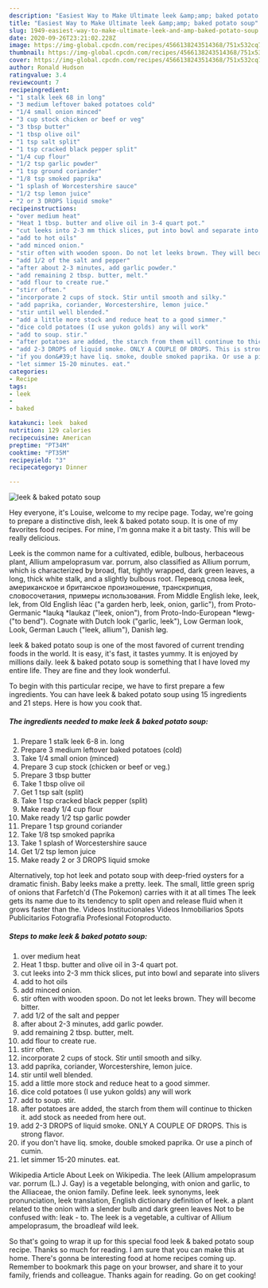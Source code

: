 ```yaml
---
description: "Easiest Way to Make Ultimate leek &amp;amp; baked potato soup"
title: "Easiest Way to Make Ultimate leek &amp;amp; baked potato soup"
slug: 1949-easiest-way-to-make-ultimate-leek-and-amp-baked-potato-soup
date: 2020-09-26T23:21:02.228Z
image: https://img-global.cpcdn.com/recipes/4566138243514368/751x532cq70/leek-baked-potato-soup-recipe-main-photo.jpg
thumbnail: https://img-global.cpcdn.com/recipes/4566138243514368/751x532cq70/leek-baked-potato-soup-recipe-main-photo.jpg
cover: https://img-global.cpcdn.com/recipes/4566138243514368/751x532cq70/leek-baked-potato-soup-recipe-main-photo.jpg
author: Ronald Hudson
ratingvalue: 3.4
reviewcount: 7
recipeingredient:
- "1 stalk leek 68 in long"
- "3 medium leftover baked potatoes cold"
- "1/4 small onion minced"
- "3 cup stock chicken or beef or veg"
- "3 tbsp butter"
- "1 tbsp olive oil"
- "1 tsp salt split"
- "1 tsp cracked black pepper split"
- "1/4 cup flour"
- "1/2 tsp garlic powder"
- "1 tsp ground coriander"
- "1/8 tsp smoked paprika"
- "1 splash of Worcestershire sauce"
- "1/2 tsp lemon juice"
- "2 or 3 DROPS liquid smoke"
recipeinstructions:
- "over medium heat"
- "Heat 1 tbsp. butter and olive oil in 3-4 quart pot."
- "cut leeks into 2-3 mm thick slices, put into bowl and separate into slivers"
- "add to hot oils"
- "add minced onion."
- "stir often with wooden spoon. Do not let leeks brown. They will become bitter."
- "add 1/2 of the salt and pepper"
- "after about 2-3 minutes, add garlic powder."
- "add remaining 2 tbsp. butter, melt."
- "add flour to create rue."
- "stirr often."
- "incorporate 2 cups of stock. Stir until smooth and silky."
- "add paprika, coriander, Worcestershire, lemon juice."
- "stir until well blended."
- "add a little more stock and reduce heat to a good simmer."
- "dice cold potatoes (I use yukon golds) any will work"
- "add to soup. stir."
- "after potatoes are added, the starch from them will continue to thicken it. add stock as needed from here out."
- "add 2-3 DROPS of liquid smoke. ONLY A COUPLE OF DROPS. This is strong flavor."
- "if you don&#39;t have liq. smoke, double smoked paprika. Or use a pinch of cumin."
- "let simmer 15-20 minutes. eat."
categories:
- Recipe
tags:
- leek
- 
- baked

katakunci: leek  baked 
nutrition: 129 calories
recipecuisine: American
preptime: "PT34M"
cooktime: "PT35M"
recipeyield: "3"
recipecategory: Dinner

---
```



![leek &amp; baked potato soup](https://img-global.cpcdn.com/recipes/4566138243514368/751x532cq70/leek-baked-potato-soup-recipe-main-photo.jpg)

Hey everyone, it's Louise, welcome to my recipe page. Today, we're going to prepare a distinctive dish, leek &amp; baked potato soup. It is one of my favorites food recipes. For mine, I'm gonna make it a bit tasty. This will be really delicious.

Leek is the common name for a cultivated, edible, bulbous, herbaceous plant, Allium ampeloprasum var. porrum, also classified as Allium porrum, which is characterized by broad, flat, tightly wrapped, dark green leaves, a long, thick white stalk, and a slightly bulbous root. Перевод слова leek, американское и британское произношение, транскрипция, словосочетания, примеры использования. From Middle English leke, leek, lek, from Old English lēac (&#34;a garden herb, leek, onion, garlic&#34;), from Proto-Germanic *lauką *laukaz (&#34;leek, onion&#34;), from Proto-Indo-European *lewg- (&#34;to bend&#34;). Cognate with Dutch look (&#34;garlic, leek&#34;), Low German look, Look, German Lauch (&#34;leek, allium&#34;), Danish løg.

leek &amp; baked potato soup is one of the most favored of current trending foods in the world. It is easy, it's fast, it tastes yummy. It is enjoyed by millions daily. leek &amp; baked potato soup is something that I have loved my entire life. They are fine and they look wonderful.


To begin with this particular recipe, we have to first prepare a few ingredients. You can have leek &amp; baked potato soup using 15 ingredients and 21 steps. Here is how you cook that.

<!--inarticleads1-->

##### The ingredients needed to make leek &amp; baked potato soup:

1. Prepare 1 stalk leek 6-8 in. long
1. Prepare 3 medium leftover baked potatoes (cold)
1. Take 1/4 small onion (minced)
1. Prepare 3 cup stock (chicken or beef or veg.)
1. Prepare 3 tbsp butter
1. Take 1 tbsp olive oil
1. Get 1 tsp salt (split)
1. Take 1 tsp cracked black pepper (split)
1. Make ready 1/4 cup flour
1. Make ready 1/2 tsp garlic powder
1. Prepare 1 tsp ground coriander
1. Take 1/8 tsp smoked paprika
1. Take 1 splash of Worcestershire sauce
1. Get 1/2 tsp lemon juice
1. Make ready 2 or 3 DROPS liquid smoke


Alternatively, top hot leek and potato soup with deep-fried oysters for a dramatic finish. Baby leeks make a pretty. leek. The small, little green sprig of onions that Farfetch&#39;d (The Pokemon) carries with it at all times The leek gets its name due to its tendency to split open and release fluid when it grows faster than the. Videos Institucionales Videos Inmobiliarios Spots Publicitarios Fotografía Profesional Fotoproducto. 

<!--inarticleads2-->

##### Steps to make leek &amp; baked potato soup:

1. over medium heat
1. Heat 1 tbsp. butter and olive oil in 3-4 quart pot.
1. cut leeks into 2-3 mm thick slices, put into bowl and separate into slivers
1. add to hot oils
1. add minced onion.
1. stir often with wooden spoon. Do not let leeks brown. They will become bitter.
1. add 1/2 of the salt and pepper
1. after about 2-3 minutes, add garlic powder.
1. add remaining 2 tbsp. butter, melt.
1. add flour to create rue.
1. stirr often.
1. incorporate 2 cups of stock. Stir until smooth and silky.
1. add paprika, coriander, Worcestershire, lemon juice.
1. stir until well blended.
1. add a little more stock and reduce heat to a good simmer.
1. dice cold potatoes (I use yukon golds) any will work
1. add to soup. stir.
1. after potatoes are added, the starch from them will continue to thicken it. add stock as needed from here out.
1. add 2-3 DROPS of liquid smoke. ONLY A COUPLE OF DROPS. This is strong flavor.
1. if you don&#39;t have liq. smoke, double smoked paprika. Or use a pinch of cumin.
1. let simmer 15-20 minutes. eat.


Wikipedia Article About Leek on Wikipedia. The leek (Allium ampeloprasum var. porrum (L.) J. Gay) is a vegetable belonging, with onion and garlic, to the Alliaceae, the onion family. Define leek. leek synonyms, leek pronunciation, leek translation, English dictionary definition of leek. a plant related to the onion with a slender bulb and dark green leaves Not to be confused with: leak - to. The leek is a vegetable, a cultivar of Allium ampeloprasum, the broadleaf wild leek. 

So that's going to wrap it up for this special food leek &amp; baked potato soup recipe. Thanks so much for reading. I am sure that you can make this at home. There's gonna be interesting food at home recipes coming up. Remember to bookmark this page on your browser, and share it to your family, friends and colleague. Thanks again for reading. Go on get cooking!
